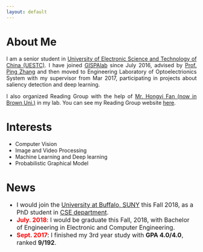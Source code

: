 ```yaml
---
layout: default
---
```



# About Me

<p style="text-align:justify"> 
    I am a senior student in <a href="http://en.uestc.edu.cn/" >University of Electronic Science and Technology of China (UESTC)</a>.  I have joined <a href="http://gispalab.uestc.edu.cn/"  >GISPAlab</a> since July 2016, advised by <a href="http://yz.uestc.edu.cn/daoshijieshao/mentor.php?id=11316"  >Prof. Ping Zhang</a> and then moved to Engineering Laboratory of Optoelectrionics System with my supervisor from Mar 2017, participating in projects about saliency detection and deep learning. 
</p>
<p style="text-align:justify">     
    I also organized Reading Group with the help of <a href="http://vision2.lems.brown.edu/graduateStudents/hongyi/Hongyi%20Fan.html">Mr. Hongyi Fan (now in Brown Uni.)</a> in my lab. You can see my Reading Group website <a href="https://rg-elos.github.io">here</a>.
</p>

# Interests
* Computer Vision
* Image and Video Processing
* Machine Learning and Deep learning
* Probabilistic Graphical Model

# News

<ul style="font-size:12pt">
<li style="list-style-image: url(/assets/img/new.jpg)">
I would join the <a href="https://www.buffalo.edu/">University at Buffalo, SUNY</a> this Fall 2018, as a PhD student in <a href="https://engineering.buffalo.edu/computer-science-engineering.html">CSE department</a>.
</li>
<li style="list-style-image: url(/assets/img/new.jpg)"><b style="color:red">July. 2018</b>: I would be graduate this Fall, 2018, with Bachelor of Engineering in Electronic and Computer Engineering.</li>
<li style="list-style-image: url(/assets/img/new.jpg)"><b style="color:red">Sept. 2017</b>: I finished my 3rd year study with <b>GPA 4.0/4.0</b>, ranked <b>9/192</b>. </li>
</ul>
